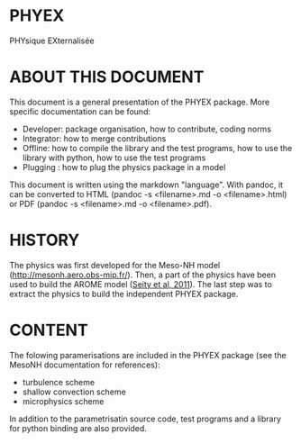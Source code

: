 # PHYEX
PHYsique EXternalisée

# ABOUT THIS DOCUMENT

This document is a general presentation of the PHYEX package.
More specific documentation can be found:
 - Developer: package organisation, how to contribute, coding norms
 - Integrator: how to merge contributions
 - Offline: how to compile the library and the test programs, how to use the library with python, how to use the test programs
 - Plugging : how to plug the physics package in a model

This document is written using the markdown "language". With pandoc, it can be converted to HTML (pandoc -s \<filename\>.md -o \<filename\>.html) or PDF (pandoc -s \<filename\>.md -o \<filename\>.pdf).

# HISTORY

The physics was first developed for the Meso-NH model (http://mesonh.aero.obs-mip.fr/).
Then, a part of the physics have been used to build the AROME model ([Seity et al, 2011](http://dx.doi.org/10.1175/2010MWR3425.1)).
The last step was to extract the physics to build the independent PHYEX package.

# CONTENT

The folowing paramerisations are included in the PHYEX package (see the MesoNH documentation for references):
 - turbulence scheme
 - shallow convection scheme
 - microphysics scheme

In addition to the parametrisatin source code, test programs and a library for python binding are also provided.

